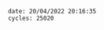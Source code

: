 

                date: 20/04/2022 20:16:35
                cycles: 25020

                         